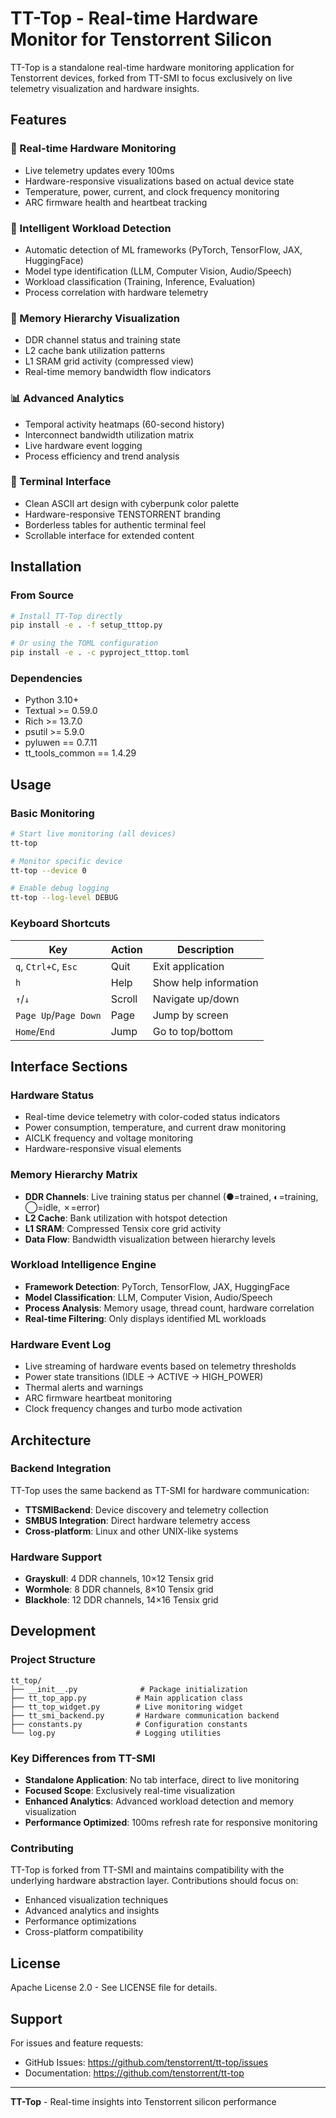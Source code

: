 # TT-Top - Real-time Hardware Monitor for Tenstorrent Silicon

TT-Top is a standalone real-time hardware monitoring application for Tenstorrent devices, forked from TT-SMI to focus exclusively on live telemetry visualization and hardware insights.

## Features

### 🚀 Real-time Hardware Monitoring
- Live telemetry updates every 100ms
- Hardware-responsive visualizations based on actual device state
- Temperature, power, current, and clock frequency monitoring
- ARC firmware health and heartbeat tracking

### 🧠 Intelligent Workload Detection
- Automatic detection of ML frameworks (PyTorch, TensorFlow, JAX, HuggingFace)
- Model type identification (LLM, Computer Vision, Audio/Speech)
- Workload classification (Training, Inference, Evaluation)
- Process correlation with hardware telemetry

### 🔧 Memory Hierarchy Visualization
- DDR channel status and training state
- L2 cache bank utilization patterns
- L1 SRAM grid activity (compressed view)
- Real-time memory bandwidth flow indicators

### 📊 Advanced Analytics
- Temporal activity heatmaps (60-second history)
- Interconnect bandwidth utilization matrix
- Live hardware event logging
- Process efficiency and trend analysis

### 🎨 Terminal Interface
- Clean ASCII art design with cyberpunk color palette
- Hardware-responsive TENSTORRENT branding
- Borderless tables for authentic terminal feel
- Scrollable interface for extended content

## Installation

### From Source
```bash
# Install TT-Top directly
pip install -e . -f setup_tttop.py

# Or using the TOML configuration
pip install -e . -c pyproject_tttop.toml
```

### Dependencies
- Python 3.10+
- Textual >= 0.59.0
- Rich >= 13.7.0
- psutil >= 5.9.0
- pyluwen == 0.7.11
- tt_tools_common == 1.4.29

## Usage

### Basic Monitoring
```bash
# Start live monitoring (all devices)
tt-top

# Monitor specific device
tt-top --device 0

# Enable debug logging
tt-top --log-level DEBUG
```

### Keyboard Shortcuts

| Key | Action | Description |
|-----|--------|-------------|
| `q`, `Ctrl+C`, `Esc` | Quit | Exit application |
| `h` | Help | Show help information |
| `↑`/`↓` | Scroll | Navigate up/down |
| `Page Up`/`Page Down` | Page | Jump by screen |
| `Home`/`End` | Jump | Go to top/bottom |

## Interface Sections

### Hardware Status
- Real-time device telemetry with color-coded status indicators
- Power consumption, temperature, and current draw monitoring
- AICLK frequency and voltage monitoring
- Hardware-responsive visual elements

### Memory Hierarchy Matrix
- **DDR Channels**: Live training status per channel (●=trained, ◐=training, ◯=idle, ✗=error)
- **L2 Cache**: Bank utilization with hotspot detection
- **L1 SRAM**: Compressed Tensix core grid activity
- **Data Flow**: Bandwidth visualization between hierarchy levels

### Workload Intelligence Engine
- **Framework Detection**: PyTorch, TensorFlow, JAX, HuggingFace
- **Model Classification**: LLM, Computer Vision, Audio/Speech
- **Process Analysis**: Memory usage, thread count, hardware correlation
- **Real-time Filtering**: Only displays identified ML workloads

### Hardware Event Log
- Live streaming of hardware events based on telemetry thresholds
- Power state transitions (IDLE → ACTIVE → HIGH_POWER)
- Thermal alerts and warnings
- ARC firmware heartbeat monitoring
- Clock frequency changes and turbo mode activation

## Architecture

### Backend Integration
TT-Top uses the same backend as TT-SMI for hardware communication:
- **TTSMIBackend**: Device discovery and telemetry collection
- **SMBUS Integration**: Direct hardware telemetry access
- **Cross-platform**: Linux and other UNIX-like systems

### Hardware Support
- **Grayskull**: 4 DDR channels, 10×12 Tensix grid
- **Wormhole**: 8 DDR channels, 8×10 Tensix grid
- **Blackhole**: 12 DDR channels, 14×16 Tensix grid

## Development

### Project Structure
```
tt_top/
├── __init__.py              # Package initialization
├── tt_top_app.py           # Main application class
├── tt_top_widget.py        # Live monitoring widget
├── tt_smi_backend.py       # Hardware communication backend
├── constants.py            # Configuration constants
└── log.py                  # Logging utilities
```

### Key Differences from TT-SMI
- **Standalone Application**: No tab interface, direct to live monitoring
- **Focused Scope**: Exclusively real-time visualization
- **Enhanced Analytics**: Advanced workload detection and memory visualization
- **Performance Optimized**: 100ms refresh rate for responsive monitoring

### Contributing
TT-Top is forked from TT-SMI and maintains compatibility with the underlying hardware abstraction layer. Contributions should focus on:
- Enhanced visualization techniques
- Advanced analytics and insights
- Performance optimizations
- Cross-platform compatibility

## License

Apache License 2.0 - See LICENSE file for details.

## Support

For issues and feature requests:
- GitHub Issues: https://github.com/tenstorrent/tt-top/issues
- Documentation: https://github.com/tenstorrent/tt-top

---

**TT-Top** - Real-time insights into Tenstorrent silicon performance